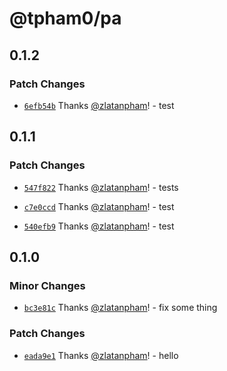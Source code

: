 # @tpham0/pa

## 0.1.2

### Patch Changes

- [`6efb54b`](https://github.com/zlatanpham/changesets-monorepo-testing/commit/6efb54b5e0c60954666871abef2acfed97474d53) Thanks [@zlatanpham](https://github.com/zlatanpham)! - test

## 0.1.1

### Patch Changes

- [`547f822`](https://github.com/zlatanpham/changesets-monorepo-testing/commit/547f8225c2a3be83cac36c3f2bd5ac995661af80) Thanks [@zlatanpham](https://github.com/zlatanpham)! - tests

* [`c7e0ccd`](https://github.com/zlatanpham/changesets-monorepo-testing/commit/c7e0ccd3df6e965a6ed7e2c3d1352831676289ca) Thanks [@zlatanpham](https://github.com/zlatanpham)! - test

- [`540efb9`](https://github.com/zlatanpham/changesets-monorepo-testing/commit/540efb9e4332ee7e64e2363f36f35c3182b84dec) Thanks [@zlatanpham](https://github.com/zlatanpham)! - test

## 0.1.0

### Minor Changes

- [`bc3e81c`](https://github.com/zlatanpham/changesets-monorepo-testing/commit/bc3e81c1ec5ae19bef81fe108039da6f18ac0b17) Thanks [@zlatanpham](https://github.com/zlatanpham)! - fix some thing

### Patch Changes

- [`eada9e1`](https://github.com/zlatanpham/changesets-monorepo-testing/commit/eada9e1684d661a05f93744cb9e5223270db10de) Thanks [@zlatanpham](https://github.com/zlatanpham)! - hello
